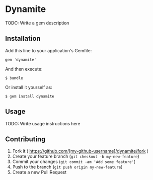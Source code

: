 # Dynamite

TODO: Write a gem description

## Installation

Add this line to your application's Gemfile:

    gem 'dynamite'

And then execute:

    $ bundle

Or install it yourself as:

    $ gem install dynamite

## Usage

TODO: Write usage instructions here

## Contributing

1. Fork it ( https://github.com/[my-github-username]/dynamite/fork )
2. Create your feature branch (`git checkout -b my-new-feature`)
3. Commit your changes (`git commit -am 'Add some feature'`)
4. Push to the branch (`git push origin my-new-feature`)
5. Create a new Pull Request
